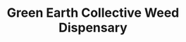 ---
title: "Green Earth Collective Weed Dispensary"
url: /los-angeles/green-earth-collective-weed-dispensary/
shop: Hanf
---